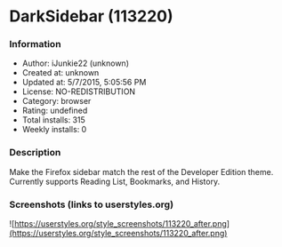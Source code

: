 # DarkSidebar (113220)

### Information
- Author: iJunkie22 (unknown)
- Created at: unknown
- Updated at: 5/7/2015, 5:05:56 PM
- License: NO-REDISTRIBUTION
- Category: browser
- Rating: undefined
- Total installs: 315
- Weekly installs: 0


### Description
Make the Firefox sidebar match the rest of the Developer Edition theme. 
Currently supports Reading List, Bookmarks, and History.


### Screenshots (links to userstyles.org)
![https://userstyles.org/style_screenshots/113220_after.png](https://userstyles.org/style_screenshots/113220_after.png)


